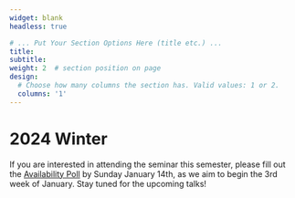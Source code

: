 ```yaml
---
widget: blank
headless: true

# ... Put Your Section Options Here (title etc.) ...
title: 
subtitle: 
weight: 2  # section position on page
design:
  # Choose how many columns the section has. Valid values: 1 or 2.
  columns: '1'
---
```

# 2024 Winter
If you are interested in attending the seminar this semester, please fill out the [Availability Poll](https://www.when2meet.com/?22944115-AcXJU) by Sunday January 14th,
as we aim to begin the 3rd week of January. Stay tuned for the upcoming talks!
